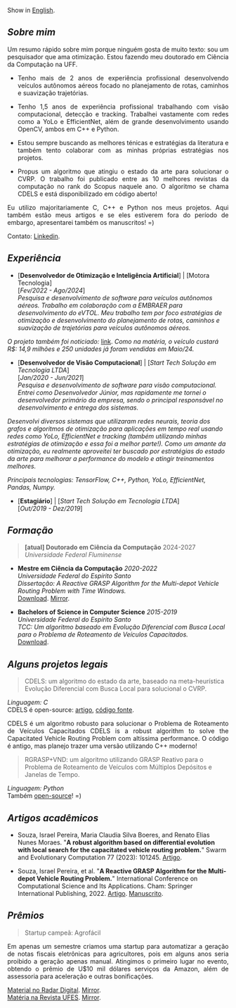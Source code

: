 Show in [English](./index.md).

## _Sobre mim_

<p align="justify">Um resumo rápido sobre mim porque ninguém gosta de muito texto: sou um pesquisador que ama otimização. Estou fazendo meu doutorado em Ciência da Computação na UFF.</p>


*   <p align="justify">Tenho mais de 2 anos de experiência profissional desenvolvendo veículos autônomos aéreos focado no planejamento de rotas, caminhos e suavização trajetórias.</p>
*    <p align="justify">Tenho 1,5 anos de experiência profissional trabalhando com visão computacional, detecção e tracking. Trabalhei vastamente com redes como a YoLo e EfficientNet, além de grande desenvolvimento usando OpenCV, ambos em C++ e Python.
*    <p align="justify"> Estou sempre buscando as melhores ténicas e estratégias da literatura e também tento colaborar com as minhas próprias estratégias nos projetos.</p>
*    <p align="justify">Propus um algoritmo que atingiu o estado da arte para solucionar o CVRP. O trabalho foi publicado entre as 10 melhores revistas da computação no rank do Scopus naquele ano. O algoritmo se chama CDELS e está disponibilizado em código aberto!</p>


<p align="justify">Eu utilizo majoritariamente C, C++ e Python nos meus projetos. Aqui também estão meus artigos e se eles estiverem fora do período de embargo, apresentarei também os manuscritos! =)</p>

Contato: [Linkedin](https://www.linkedin.com/in/israelpsouza).

## _Experiência_

* [**Desenvolvedor de Otimização e Inteligência Artificial**] | [Motora Tecnologia]  
[_Fev/2022 - Ago/2024_]  
_Pesquisa e desenvolvimento de software para veículos autônomos aéreos. Trabalho em colaboração com a EMBRAER para desenvolvimento do eVTOL. Meu trabalho tem por foco estratégias de otimização e desenvolvimento do planejamento de rotas, caminhos e suavização de trajetórias para veículos autônomos aéreos._

_O projeto também foi noticiado:_ [link](https://tribunaonline.com.br/economia/tecnologia-capixaba-no-carro-voador-da-embraer-139290).
_Como na matéria, o veículo custará R$: 14,9 milhões e 250 unidades já foram vendidas em Maio/24._

* [**Desenvolvedor de Visão Computacional**] | [_Start Tech Solução em Tecnologia LTDA_]  
[_Jan/2020 - Jun/2021_]  
_Pesquisa e desenvolvimento de software para visão computacional. Entrei como Desenvolvedor Júnior, mas rapidamente me tornei o desenvolvedor primário da empresa, sendo o principal responsável no desenvolvimento e entrega dos sistemas._

_Desenvolvi diversos sistemas que utilizaram redes neurais, teoria dos grafos e algoritmos de otimização para aplicações em tempo real usando redes como YoLo, EfficientNet e tracking (também utilizando minhas estratégias de otimização e essa foi a melhor parte!).
Como um amante da otimização, eu realmente aproveitei ter buscado por estratégias do estado da arte para melhorar a performance do modelo e atingir treinamentos melhores._

_Principais tecnologias: TensorFlow, C++, Python, YoLo, EfficientNet, Pandas, Numpy._

* [**Estagiário**] | [_Start Tech Solução em Tecnologia LTDA_]  
[_Out/2019 - Dez/2019_]


## _Formação_

> **[atual] Doutorado em Ciência da Computação** 2024-2027  
> _Universidade Federal Fluminense_


* **Mestre em Ciência da Computação** _2020-2022_  
_Universidade Federal do Espírito Santo_  
_Dissertação: A Reactive GRASP Algorithm for the Multi-depot Vehicle Routing Problem with Time Windows._  
[Download](https://repositorio.ufes.br/server/api/core/bitstreams/bc535170-c0ac-4cfd-93a0-8ee2114e5cf5/content).
[Mirror](./articles/thesis/2022-thesis.pdf).


* **Bachelors of Science in Computer Science** _2015-2019_  
_Universidade Federal do Espírito Santo_  
_TCC: Um algoritmo baseado em Evolução Diferencial com Busca Local para o Problema de Roteamento de Veículos Capacitados._  
[Download](https://github.com/israelpereira55/israelpereira55.github.io/blob/main/articles/thesis/bsc-thesis-2019.pdf).


## _Alguns projetos legais_

> CDELS: um algoritmo do estado da arte, baseado na meta-heurística Evolução Diferencial com Busca Local para solucional o CVRP.

_Linguagem: C_  
CDELS é open-source: [artigo](https://www.sciencedirect.com/science/article/pii/S2210650223000196), [código fonte](https://github.com/israelpereira55/CDELS).  
<p align="justify">CDELS é um algoritmo robusto para solucionar o Problema de Roteamento de Veículos Capacitados   
CDELS is a robust algorithm to solve the Capacitated Vehicle Routing Problem com altíssima performance. O código é antigo, mas planejo trazer uma versão utilizando C++ moderno!</p>


> RGRASP+VND: um algoritmo utilizando GRASP Reativo para o Problema de Roteamento de Veículos com Múltiplos Depósitos e Janelas de Tempo.

_Linguagem: Python_  
Também [open-source](https://github.com/israelpereira55/MDVRPTW)! =)


## _Artigos acadêmicos_

* Souza, Israel Pereira, Maria Claudia Silva Boeres, and Renato Elias Nunes Moraes. "**A robust algorithm based on differential evolution with local search for the capacitated vehicle routing problem.**" Swarm and Evolutionary Computation 77 (2023): 101245.
[Artigo](https://www.sciencedirect.com/science/article/pii/S2210650223000196).


* Souza, Israel Pereira, et al. "**A Reactive GRASP Algorithm for the Multi-depot Vehicle Routing Problem.**" International Conference on Computational Science and Its Applications. Cham: Springer International Publishing, 2022.
[Artigo](https://link.springer.com/chapter/10.1007/978-3-031-10562-3_7).
[Manuscrito](https://github.com/israelpereira55/israelpereira55.github.io/blob/main/articles/MDVRP_ICCSA_2022_LNCS.pdf).


## _Prêmios_

> Startup campeã: Agrofácil

<p align="justify">Em apenas um semestre criamos uma startup para automatizar a geração de notas fiscais eletrônicas para agricultores, pois em alguns anos seria proibido a geração apenas manual. Atingimos o primeiro lugar no evento, obtendo o prêmio de U$10 mil dólares serviços da Amazon, além de assessoria para aceleração e outras bonificações.</p>  

[Material no Radar Digital](https://radardigital.net/noticias/ecossistema-de-inovacao-capixaba-realiza-o-2o-demoday-na-ufes/). [Mirror](https://github.com/israelpereira55/israelpereira55.github.io/blob/main/news/agrofacil/radardigital.pdf).  
[Matéria na Revista UFES](https://www.ufes.br/conteudo/startup-agrofacil-vence-o-primeiro-demoday-de-2019). [Mirror](https://github.com/israelpereira55/israelpereira55.github.io/blob/main/news/agrofacil/revistaufes.pdf).
